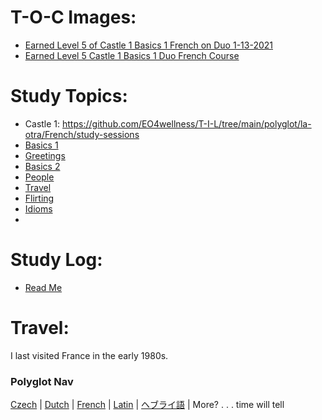 # T-O-C Images:
* [Earned Level 5 of Castle 1 Basics 1 French on Duo 1-13-2021](https://github.com/EO4wellness/T-I-L/blob/main/polyglot/la-otra/images/french/2021-01-21-French-Castle1-skil1-earned-level4.png)
* [Earned Level 5 Castle 1 Basics 1 Duo French Course](https://github.com/EO4wellness/T-I-L/blob/main/polyglot/la-otra/images/french/2021-01-13-earned%20crown-french.png)

# Study Topics: 
* Castle 1: https://github.com/EO4wellness/T-I-L/tree/main/polyglot/la-otra/French/study-sessions 
* [Basics 1](https://github.com/EO4wellness/T-I-L/blob/main/polyglot/la-otra/French/Basics-1.md)
* [Greetings](https://github.com/EO4wellness/T-I-L/blob/main/polyglot/la-otra/French/Greetings.md)
* [Basics 2](#)
* [People](https://github.com/EO4wellness/T-I-L/blob/main/polyglot/la-otra/French/people.md)
* [Travel](#)
* [Flirting](https://github.com/EO4wellness/T-I-L/blob/main/polyglot/la-otra/French/Flirting.md)
* [Idioms](https://github.com/EO4wellness/T-I-L/blob/main/polyglot/la-otra/French/Idioms.md)
* 

# Study Log:
* [Read Me](https://github.com/EO4wellness/T-I-L/tree/main/polyglot/la-otra/French/study-logs)

# Travel: 
I last visited France in the early 1980s. 


### Polyglot Nav
[Czech](https://github.com/EO4wellness/T-I-L/tree/main/polyglot/la-otra/Czech) |  [Dutch](https://github.com/EO4wellness/T-I-L/tree/main/polyglot/la-otra/Dutch) |  [French](https://github.com/EO4wellness/T-I-L/tree/main/polyglot/la-otra/French) |  [Latin](https://github.com/EO4wellness/T-I-L/tree/main/polyglot/la-otra/Latin) |  [ヘブライ語](https://github.com/EO4wellness/T-I-L/tree/main/polyglot/la-otra/%E3%83%98%E3%83%96%E3%83%A9%E3%82%A4%E8%AA%9E) |  More? . . . time will tell  
